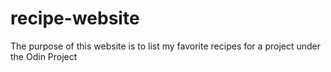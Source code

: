 # recipe-website

The purpose of this website is to list my favorite recipes
for a project under the Odin Project

